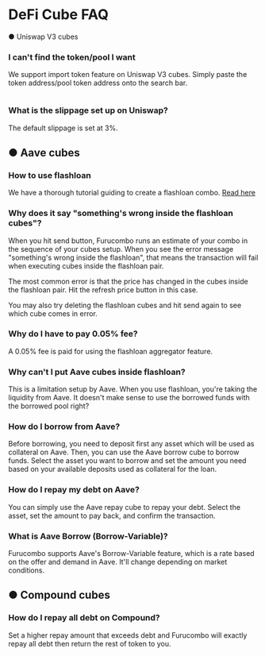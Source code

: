 # DeFi Cube FAQ

● Uniswap V3 cubes

### I can't find the token/pool I want

We support import token feature on Uniswap V3 cubes. Simply paste the token address/pool token address onto the search bar.&#x20;

<figure><img src="../../.gitbook/assets/Screenshot 2024-06-03 at 2.47.53 PM.png" alt=""><figcaption></figcaption></figure>

### What is the slippage set up on Uniswap?

The default slippage is set at 3%.

## ● Aave cubes

### How to use flashloan

We have a thorough tutorial guiding to create a flashloan combo. [Read here](https://medium.com/furucombo/create-flashloan-combo-on-furucombo-c7c3b23267f0)&#x20;

### Why does it say "something's wrong inside the flashloan cubes"?

When you hit send button, Furucombo runs an estimate of your combo in the sequence of your cubes setup. When you see the error message "something's wrong inside the flashloan", that means the transaction will fail when executing cubes inside the flashloan pair.&#x20;

The most common error is that the price has changed in the cubes inside the flashloan pair. Hit the refresh price button in this case.&#x20;

You may also try deleting the flashloan cubes and hit send again to see which cube comes in error.&#x20;

### Why do I have to pay 0.05% fee?

A 0.05% fee is paid for using the flashloan aggregator feature.

### Why can't I put Aave cubes inside flashloan?

This is a limitation setup by Aave. When you use flashloan, you're taking the liquidity from Aave. It doesn't make sense to use the borrowed funds with the borrowed pool right?

### How do I borrow from Aave?

Before borrowing, you need to deposit first any asset which will be used as collateral on Aave. Then, you can use the Aave borrow cube to borrow funds. Select the asset you want to borrow and set the amount you need based on your available deposits used as collateral for the loan.

### **How do I repay my debt on Aave?**

You can simply use the Aave repay cube to repay your debt. Select the asset, set the amount to pay back, and confirm the transaction.

### **What is Aave Borrow (Borrow-Variable)?**

Furucombo supports Aave's Borrow-Variable feature, which is a rate based on the offer and demand in Aave. It'll change depending on market conditions.

## ● Compound cubes

### How do I repay all debt on Compound?

Set a higher repay amount that exceeds debt and Furucombo will exactly repay all debt then return the rest of token to you.

